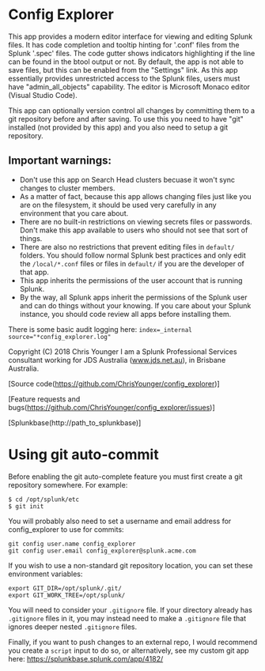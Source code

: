 # Config Explorer
 
This app provides a modern editor interface for viewing and editing Splunk files. It has code completion and 
tooltip hinting for '.conf' files from the Splunk '.spec' files. The code gutter shows indicators highlighting if
the line can be found in the btool output or not.  By default, the app is not able to save files, but this can
be enabled from the "Settings" link. As this app essentially provides unrestricted access to the Splunk files, 
users must have "admin_all_objects" capability. The editor is Microsoft Monaco editor (Visual Studio Code).

This app can optionally version control all changes by committing them to a git repository before and after 
saving. To use this you need to have "git" installed (not provided by this app) and you also need to setup 
a git repository.


## Important warnings:

* Don't use this app on Search Head clusters becuase it won't sync changes to cluster members. 
* As a matter of fact, because this app allows changing files just like you are on the filesystem, it should be 
used very carefully in any environment that you care about. 
* There are no built-in restrictions on viewing secrets files or passwords. Don't make this app available to 
users who should not see that sort of things.
* There are also no restrictions that prevent editing files in `default/` folders. You should follow normal Splunk 
best practices and only edit the `/local/*.conf` files or files in `default/` if you are the developer of that app.
* This app inherits the permissions of the user account that is running Splunk.
* By the way, all Splunk apps inherit the permissions of the Splunk user and can do things without your knowing. If 
you care about your Splunk instance, you should code review all apps before installing them.


There is some basic audit logging here: `index=_internal source="*config_explorer.log"`


Copyright (C) 2018 Chris Younger
I am a Splunk Professional Services consultant working for JDS Australia (www.jds.net.au), in Brisbane Australia. 


[Source code(https://github.com/ChrisYounger/config_explorer)] 

[Feature requests and bugs(https://github.com/ChrisYounger/config_explorer/issues)] 

[Splunkbase(http://path_to_splunkbase)]


  
# Using git auto-commit
Before enabling the git auto-complete feature you must first create a git repository somewhere. For example: 

```
$ cd /opt/splunk/etc
$ git init
```

You will probably also need to set a username and email address for config_explorer to use for commits:

```
git config user.name config_explorer
git config user.email config_explorer@splunk.acme.com
```

If you wish to use a non-standard git repository location, you can set these environment variables:

```
export GIT_DIR=/opt/splunk/.git/
export GIT_WORK_TREE=/opt/splunk/
```

You will need to consider your `.gitignore` file. If your directory already has `.gitignore` files in it, you 
may instead need to make a `.gitignore` file that ignores deeper nested `.gitignore` files.

Finally, if you want to push changes to an external repo, I would recommend you create a `script` input 
to do so, or alternatively, see my custom git app here: https://splunkbase.splunk.com/app/4182/
